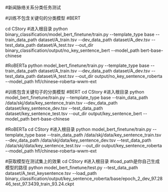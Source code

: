 

#新闻脉络关系分类任务测试

#训练不包含关键句的分类模型
#BERT

cd CStory #进入根目录
python binary_classification/model_bert_finetune/train.py  --template_type base --train_data_path dataset/A_train.tsv  --dev_data_path dataset/A_dev.tsv --test_data_path dataset/A_test.tsv --out_dir binary_classification/output/no_key_sentence_bert   --model_path bert-base-chinese

#RoBERTa
python model_bert_finetune/train.py  --template_type base --train_data_path dataset/A_train.tsv  --dev_data_path dataset/A_dev.tsv --test_data_path dataset/A_test.tsv --out_dir output/no_key_sentence_roberta  --model_path hfl/chinese-roberta-wwm-ext



#训练包含关键句子的分类模型
#BERT
cd CStory #进入根目录
python model_bert_finetune/train.py  --template_type base --train_data_path /data/skj/data/key_sentence_train.tsv  --dev_data_path dataset/key_sentence_dev.tsv --test_data_path dataset/key_sentence_test.tsv --out_dir output/key_sentence_bert   --model_path bert-base-chinese

#RoBERTa
cd CStory #进入根目录
python model_bert_finetune/train.py  --template_type base --train_data_path /data/skj/data/key_sentence_train.tsv  --dev_data_path /data/skj/data/key_sentence_dev.tsv --test_data_path /data/skj/data/key_sentence_test.tsv --out_dir output/key_sentence_roberta   --model_path hfl/chinese-roberta-wwm-ext

#获取模型在测试集上的效果
cd CStory #进入根目录
#load_path是你自己生成模型的路径
python model_bert_finetune/test.py --test_data_path dataset/A_test_keysentence.tsv   --load_path  binary_classification/output/key_sentence_roberta/base/epoch_2_dev_97.2846_test_97.3439_train_93.24.ckpt



